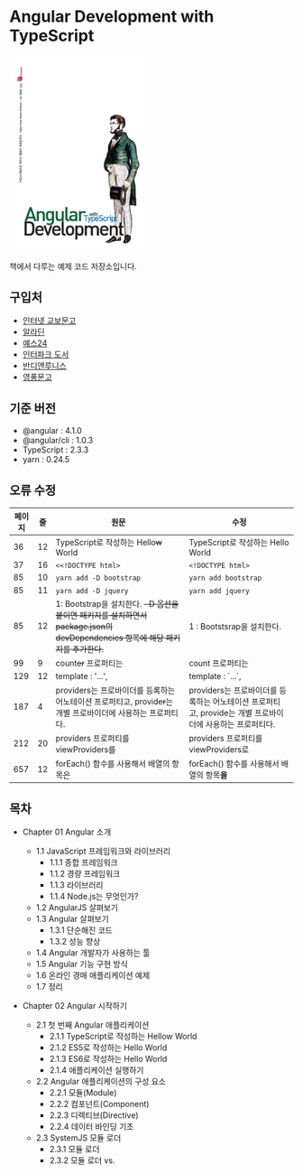# Angular Development with TypeScript
<img src="cover.jpg" width="250">

책에서 다루는 예제 코드 저장소입니다.

## 구입처
- [인터넷 교보문고](http://www.kyobobook.co.kr/product/detailViewKor.laf?ejkGb=KOR&mallGb=KOR&barcode=9791186710159&orderClick=LEA&Kc=)
- [알라딘](http://www.aladin.co.kr/shop/wproduct.aspx?ItemId=110998774)
- [예스24](http://www.yes24.com/24/goods/42474040?scode=032&OzSrank=5)
- [인터파크 도서](http://book.interpark.com/product/BookDisplay.do?_method=detail&sc.shopNo=0000400000&sc.prdNo=268004646&sc.saNo=003002001&bid1=search&bid2=product&bid3=title&bid4=001)
- [반디앤루니스](http://www.bandinlunis.com/front/product/detailProduct.do?prodId=4076746)
- [영풍문고](http://www.ypbooks.co.kr/book.yp?bookcd=100783703)

## 기준 버전
- @angular : 4.1.0
- @angular/cli : 1.0.3
- TypeScript : 2.3.3
- yarn : 0.24.5

## 오류 수정
페이지 | 줄 | 원문 | 수정
--- | --- | --- | ---
36 | 12 | TypeScript로 작성하는 Hello~~w~~ World | TypeScript로 작성하는 Hello World
37 | 16 | `<<!DOCTYPE html>` | `<!DOCTYPE html>`
85 | 10 | `yarn add -D bootstrap` | `yarn add bootstrap`
85 | 11 | `yarn add -D jquery` | `yarn add jquery`
85 | 12 | 1: Bootstrap을 설치한다. ~~-D 옵션을 붙이면 패키지를 설치하면서 package.json의 devDependencies 항목에 해당 패키지를 추가한다.~~ | 1 : Bootstsrap을 설치한다.
99 | 9 | count~~er~~ 프로퍼티는 | count 프로퍼티는
129 | 12 | template : '...', | template : \`...\`,
187 | 4 | providers는 프로바이더를 등록하는 어노테이션 프로퍼티고, provide~~r~~는 개별 프로바이더에 사용하는 프로퍼티다. | providers는 프로바이더를 등록하는 어노테이션 프로퍼티고, provide는 개별 프로바이더에 사용하는 프로퍼티다.
212 | 20 | providers 프로퍼티를 viewProviders~~를~~ | providers 프로퍼티를 viewProviders로
657 | 12 | forEach() 함수를 사용해서 배열의 항목~~은~~ | forEach() 함수를 사용해서 배열의 항목**을**

## 목차
- Chapter 01 Angular 소개
    - 1.1 JavaScript 프레임워크와 라이브러리
        - 1.1.1 종합 프레임워크
        - 1.1.2 경량 프레임워크
        - 1.1.3 라이브러리 
        - 1.1.4 Node.js는 무엇인가?
    - 1.2 AngularJS 살펴보기
    - 1.3 Angular 살펴보기
        - 1.3.1 단순해진 코드
        - 1.3.2 성능 향상
    - 1.4 Angular 개발자가 사용하는 툴
    - 1.5 Angular 기능 구현 방식
    - 1.6 온라인 경매 애플리케이션 예제
    - 1.7 정리
  
- Chapter 02 Angular 시작하기
    - 2.1 첫 번째 Angular 애플리케이션
        - 2.1.1 TypeScript로 작성하는 Hellow World
        - 2.1.2 ES5로 작성하는 Hello World
        - 2.1.3 ES6로 작성하는 Hello World
        - 2.1.4 애플리케이션 실행하기
    - 2.2 Angular 애플리케이션의 구성 요소
        - 2.2.1 모듈(Module)
        - 2.2.2 컴포넌트(Component)
        - 2.2.3 디렉티브(Directive)
        - 2.2.4 데이터 바인딩 기초
    - 2.3 SystemJS 모듈 로더
        - 2.3.1 모듈 로더
        - 2.3.2 모듈 로더 vs. <script> 태그
        - 2.3.3 SystemJS 시작하기
    - 2.4 패키지 매니저 선택하기
        - 2.4.1 npm과 jspm 비교
        - 2.4.2 npm vs. yarn
        - 2.4.3 yarn으로 Angular 프로젝트 시작하기
    - 2.5 실습 : 온라인 경매 애플리케이션
        - 2.5.1 프로젝트 설정
        - 2.5.2 첫 페이지 구성하기
        - 2.5.3 온라인 경매 애플리케이션 실행하기
    - 2.6 정리

- Chapter 03 라우터로 내비게이션 구현하기
    - 3.1 라우터
        - 3.1.1 위치 정책(Location strategy)
        - 3.1.2 라우터 구성 요소
        - 3.1.3 navigate( ) 함수 사용하기
    - 3.2 라우터로 데이터 전달하기
        - 3.2.1 ActivatedRoute에서 라우팅 인자 추출하기
        - 3.2.2 라우터로 정적 데이터 전달하기
    - 3.3 자식 라우팅
    - 3.4 라우팅 가드(Route Guards)
    - 3.5 라우팅 영역 여러 개 만들기
    - 3.6 모듈 단위로 앱 나누기
    - 3.7 모듈 지연 로딩
    - 3.8 실습 : 내비게이션 추가하기
        - 3.8.1 ProductDetailComponent 만들기
        - 3.8.2 HomeComponent 만들기
        - 3.8.3 ApplicationComponent 정리하기
        - 3.8.4 ProductComponent에 RouterLink 추가하기
        - 3.8.5 루트 모듈에 라우팅 추가하기
        - 3.8.6 애플리케이션 실행하기
    - 3.9 정리

- Chapter 04 의존성 주입
    - 4.1 의존성 주입과 제어권 역전
        - 4.1.1 의존성 주입 패턴
        - 4.1.2 제어권 역전 패턴
        - 4.1.3 의존성 주입의 장점
    - 4.2 인젝터와 프로바이더
        - 4.2.1 프로바이더 등록하기
    - 4.3 의존성 주입 예제
        - 4.3.1 상품 서비스 주입하기
        - 4.3.2 HTTP 서비스 주입하기
    - 4.4 프로바이더 변경하기
        - 4.4.1 프로바이더에 useFactory와 useValue 사용하기
        - 4.4.2 불투명 토큰(OpaqueToken) 사용하기
    - 4.5 인젝터의 계층 구조
        - 4.5.1 viewProviders
    - 4.6 실습 : 의존성 주입 패턴 확인하기
        - 4.6.1 라우터 인자를 상품의 ID로 수정하기
        - 4.6.2  ProductDetailComponent 수정하기
    - 4.7 정리

- Chapter 05 바인딩, 옵저버블, 파이프
    - 5.1 데이터 바인딩
        - 5.1.1 이벤트 바인딩
        - 5.1.2 프로퍼티 바인딩, 어트리뷰트 바인딩
        - 5.1.3 템플릿 바인딩
        - 5.1.4 양방향 데이터 바인딩
    - 5.2 반응형 프로그래밍과 옵저버블
        - 5.2.1 옵저버와 옵저버블이 무엇인가?
        - 5.2.2 옵저버블 이벤트 스트림
        - 5.2.3 옵저버블 취소하기
    - 5.3 파이프
        - 5.3.1 커스텀 파이프
    - 5.4 실습 : 상품 필터링
        - 5.4.1 프로젝트에 FormModule 추가하기
        - 5.4.2 커스텀 파이프 정의하기
        - 5.4.3 SearchComponent 수정하기
        - 5.4.4 HomeComponent 수정하기
        - 5.4.5 AppModule 수정하기
        - 5.4.6 경매 애플리케이션 실행하기
    - 5.5 정리

- Chapter 06 컴포넌트 통신
	- 6.1 컴포넌트끼리 통신하기
		- 6.1.1 입력 프로퍼티와 출력 프로퍼티
		- 6.1.2 중개자 패턴
		- 6.1.3 프로젝션
	- 6.2 컴포넌트 생명주기
		- 6.2.1 ngOnChanges( ) 함수 사용하기
	- 6.3 변화 감지기 동작 원리
	- 6.4 자식 컴포넌트의 API 직접 실행하기
	- 6.5 실습 : 별점 기능 추가하기
		- 6.5.1 StarsComponent 클래스 코드 수정하기
		- 6.5.2 StarsComponent 템플릿 수정하기
		- 6.5.3 ProductDetailComponent 템플릿 수정하기
		- 6.5.4 ProductDetailComponent 클래스 코드 수정하기
		- 6.5.5 AppModule 수정하기
	- 6.6 정리

- Chapter 07 폼 처리하기
	- 7.1 HTML 폼
		- 7.1.1 HTML 표준 폼
		- 7.1.2 Angular 폼
	- 7.2 템플릿 기반 폼
		- 7.2.1 템플릿 기반 폼에 사용하는 디렉티브
		- 7.2.2 HTML 폼에 적용하기
	- 7.3 반응형 폼
		- 7.3.1 폼 모델
		- 7.3.2 폼 디렉티브
		- 7.3.3 예제 폼 리팩토링
		- 7.3.4 FormBuilder 사용하기
	- 7.4 폼 유효성 검사
		- 7.4.1 반응형 폼 유효성 검사
	- 7.5 실습 : 검색 폼에 유효성 검사 추가하기
		- 7.5.1 SearchComponent에 카테고리 목록 추가하기
		- 7.5.2 폼 모델 만들기
		- 7.5.3 템플릿 수정하기
		- 7.5.4 onSearch( ) 함수 구현하기
		- 7.5.5 애플리케이션 실행하기
	- 7.6 정리

- Chapter08 서버와 데이터 주고받기
	- 8.1 Http 객체
	- 8.2 Node.js와 TypeScript로 웹 서버 만들기
		- 8.2.1 간단한 웹 서버 만들기
		- 8.2.2 JSON 데이터 제공하기
		- 8.2.3 TypeScript로 실시간 변환하고 로드하기
		- 8.2.4 상품 정보를 제공하는 RESTful API 추가하기
	- 8.3 Angular와 Node.js 연동하기
		- 8.3.1 정적 리소스(Static resources) 제공하기
		- 8.3.2 클라이언트 환경 설정
		- 8.3.3 HTTP GET 요청하기
		- 8.3.4 AsyncPipe 
		- 8.3.5 서비스에 HTTP 주입하기
	- 8.4 웹소켓 사용하기
		- 8.4.1 Node.js 서버에서 데이터 푸시하기
		- 8.4.2 웹소켓을 옵저버블로 만들기
	- 8.5 실습 : 상품 검색과 입찰 알림 구현하기
		- 8.5.1 HTTP 서버 구현하기
		- 8.5.2 상품 검색 기능 구현하기
		- 8.5.3 웹소켓으로 입찰 알림 보내기
	- 8.6 정리

- Chapter09 유닛 테스트
	- 9.1 Jasmine 프레임워크
		- 9.1.1 무엇을 테스트할 것인가
		- 9.1.2 Jasmine 설치하기
	- 9.2 Angular 테스트 라이브러리
		- 9.2.1 서비스 테스트
		- 9.2.2 라우터 테스트
		- 9.2.3 컴포넌트 테스트
	- 9.3 날씨 애플리케이션 테스트
		- 9.3.1 프로젝트 설정
		- 9.3.2 라우터 테스트
		- 9.3.3 서비스 테스트
		- 9.3.4 컴포넌트 테스트
	- 9.4 Karma 테스트 러너 실행하기
	- 9.5 실습 : 유닛 테스트 적용하기
		- 9.5.1 ApplicationComponent 테스트 코드
		- 9.5.2 ProductService 테스트 코드
		- 9.5.3 StarsComponent 테스트 코드
		- 9.5.4 테스트 실행
	- 9.6 정리
	
- Chapter10 번들링, 배포
	- 10.1 Webpack 살펴보기
		- 10.1.1 Webpack 시작하기
		- 10.1.2 Webpack 로더
		- 10.1.3 Webpack 플러그인
	- 10.2 Webpack 기본 설정
		- 10.2.1 yarn build
		- 10.2.2 yarn start
	- 10.3 개발용 설정과 운영용 설정 분리하기
		- 10.3.1 package.json 설정
		- 10.3.2 환경변수 설정
		- 10.3.3 Webpack 설정
		- 10.3.4 Angular 애플리케이션에 Node.js 환경 변수 전달하기
		- 10.3.5 실행하기
	- 10.4 Angular CLI
		- 10.4.1 Angular CLI로 프로젝트 생성하기
		- 10.4.2 Angular CLI 커맨드
	- 10.5 실습 1 : Webpack 적용하기
		- 10.5.1 서버 수정하기
		- 10.5.2 클라이언트 수정하기
		- 10.5.3 Karma 테스트 설정하기
		- 10.5.4 운영용으로 빌드하고 배포하기
	- 10.6 실습 2 : Angular CLI로 리팩토링하기
		- 10.6.1 프로젝트 생성하기
		- 10.6.2 컴포넌트 생성하기
		- 10.6.3 라우터 연결하기
		- 10.6.4 서비스 생성하기
		- 10.6.5 서드 파티 라이브러리 사용하기
		- 10.6.6 테스트 스펙 수정하기
		- 10.6.7 빌드, 배포하기
	- 10.7 정리


- appendix A ECMAScript 6
	- A.1 예제 코드 실행하기
	- A.2 템플릿 리터럴
	- A.3 옵션 인자와 인자 기본값
	- A.4 변수 스코프
	- A.5 화살표 함수 표현식과 this
	- A.6 forEach( ), for-in, for-of
	- A.7 클래스와 상속
	- A.8 프로미스로 비동기 작업 처리하기
	- A.9 모듈

- appendix B TypeScript
	- B.1 Angular 애플리케이션은 왜 TypeScript로 작성할까?
	- B.2 트랜스파일러의 역할
	- B.3 TypeScript 시작하기
		- B.3.1 TypeScript 설치하고 실행하기
	- B.4 JavaScript의 상위 집합
	- B.5 타입 지정
		- B.5.1 함수
		- B.5.2 인자 기본값
		- B.5.3 옵션 인자
		- B.5.4 화살표 함수 표현식
	- B.6 클래스
		- B.6.1 접근 제한자
		- B.6.2 메소드
		- B.6.3 상속
	- B.7 제네릭(Generics)
	- B.8 인터페이스(Interfaces)
		- B.8.1 커스텀 타입으로 사용하기
		- B.8.2 추상 클래스로 사용하기
		- B.8.3 실행할 수 있는 인터페이스
	- B.9 클래스 메타데이터 추가하기, 어노테이션
	- B.10 타입 정의 파일
	- B.11 TypeScript & Angular 개발 단계 훑어보기